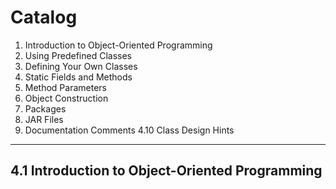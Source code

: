 # Catalog
1. Introduction to Object-Oriented Programming 
2. Using Predefined Classes
3. Defining Your Own Classes
4. Static Fields and Methods
5. Method Parameters 
6. Object Construction 
7. Packages
8. JAR Files
9. Documentation Comments 4.10 Class Design Hints
----
## 4.1 Introduction to Object-Oriented Programming
